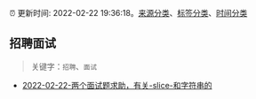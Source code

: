 :alarm_clock: 更新时间: 2022-02-22 19:36:18。[来源分类](../README.md)、[标签分类](../TAGS.md)、[时间分类](../TIMELINE.md)

## 招聘面试


> 关键字：`招聘`、`面试`



- [2022-02-22-两个面试题求助，有关-slice-和字符串的](https://www.v2ex.com/t/835790) 